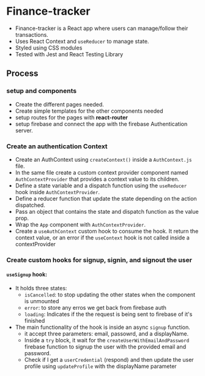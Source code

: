 # Finance-tracker
- Finance-tracker is a React app where users can manage/follow their transactions.
- Uses React Context and `useReducer` to manage state.
- Styled using CSS modules
- Tested with Jest and React Testing Library
## Process
### setup and components
- Create the different pages needed.
- Create simple templates for the other components needed
- setup routes for the pages with **react-router**
- setup firebase and connect the app with the firebase Authentication server.
### Create an authentication Context
- Create an AuthContext using `createContext()` inside a `AuthContext.js` file.
- In the same file create a custom context provider component named `AuthContextProvider` that provides a context value to its children.
- Define a state variable and a dispatch function using the `useReducer` hook inside `AuthContextProvider`.
- Define a reducer function that update the state depending on the action dispatched.
- Pass an object that contains the state and dispatch function as the value prop.
- Wrap the `App` component with `AuthContextProvider`.
- Create a `useAuthContext` custom hook to consume the hook. It return the context value, or an error if the `useContext` hook is not called inside a contextProvider
### Create custom hooks for signup, signin, and signout the user
#### `useSignup` hook: 
- It holds three states:
  - `isCancelled`: to stop updating the other states when the component is unmounted
  - `error`: to store any erros we get back from firebase auth
  - `loading`: Indicates if the the request is being sent to firebase of it's finished
- The main functionality of the hook is inside an async `signup` function.
  - it accept three parameters: email, passowrd, and a displayName.
  - Inside a `try` block, it wait for the `createUserWithEmailAndPassword` firebase function to signup the user with the provided email and password.
  - Check if I get a `userCredential` (respond) and then update the user profile using `updateProfile` with the displayName parameter
